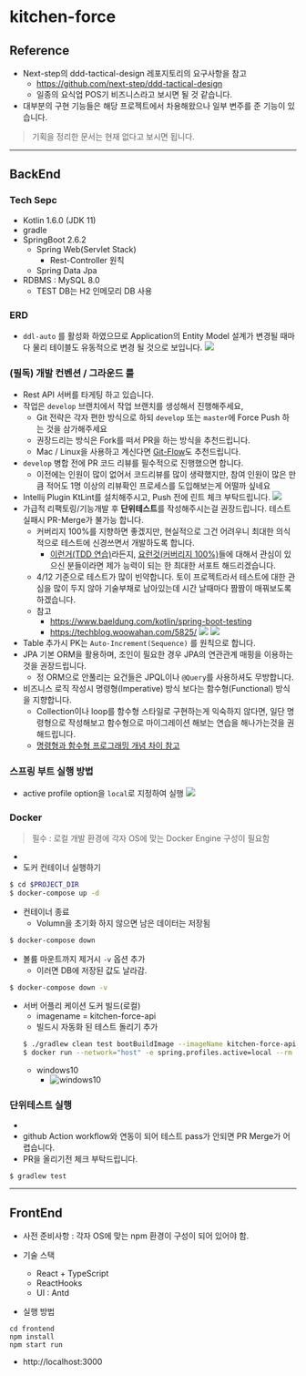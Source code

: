 # kitchen-force

## Reference
* Next-step의 ddd-tactical-design 레포지토리의 요구사항을 참고 
  * https://github.com/next-step/ddd-tactical-design
  * 일종의 요식업 POS기 비즈니스라고 보시면 될 것 같습니다.
* 대부분의 구현 기능들은 해당 프로젝트에서 차용해왔으나 일부 변주를 준 기능이 있습니다.
> 기획을 정리한 문서는 현재 없다고 보시면 됩니다.
---

## BackEnd 

### Tech Sepc
* Kotlin 1.6.0 (JDK 11)
* gradle 
* SpringBoot 2.6.2
  * Spring Web(Servlet Stack)
    * Rest-Controller 원칙
  * Spring Data Jpa
* RDBMS : MySQL 8.0
  * TEST DB는 H2 인메모리 DB 사용

### ERD
* ```ddl-auto``` 를 활성화 하였으므로 Application의 Entity Model 설계가 변경될 때마다 물리 테이블도 유동적으로 변경 될 것으로 보입니다.
![](./image/erd-ver-0.0.1.png)

### (필독) 개발 컨벤션 / 그라운드 룰
* Rest API 서버를 타게팅 하고 있습니다. 
* 작업은 ```develop``` 브랜치에서 작업 브랜치를 생성해서 진행해주세요,
  * Git 전략은 각자 편한 방식으로 하되 ```develop``` 또는 ```master```에 Force Push 하는 것을 삼가해주세요
  * 권장드리는 방식은 Fork를 떠서 PR을 하는 방식을 추천드립니다.
  * Mac / Linux을 사용하고 계신다면 [Git-Flow](https://techblog.woowahan.com/2553/)도 추천드립니다.
* ```develop``` 병합 전에 PR 코드 리뷰를 필수적으로 진행했으면 합니다.
  * 이전에는 인원이 많이 없어서 코드리뷰를 많이 생략했지만, 참여 인원이 많은 만큼 적어도 1명 이상의 리뷰확인 프로세스를 도입해보는게 어떨까 싶네요
* Intellij Plugin KtLint를 설치해주시고, Push 전에 린트 체크 부탁드립니다.
![](./image/ktlint.png)
* 가급적 리팩토링/기능개발 후 **단위테스트**를 작성해주시는걸 권장드립니다. 테스트실패시 PR-Merge가 불가능 합니다.
  * 커버리지 100%를 지향하면 좋겠지만, 현실적으로 그건 어려우니 최대한 의식적으로 테스트에 신경쓰면서 개발하도록 합니다.
    * [이런거(TDD 연습)](https://www.youtube.com/watch?v=cVxqrGHxutU)라든지, [요런것(커버리지 100%)](https://www.youtube.com/watch?v=jdlBu2vFv58)들에 대해서 관심이 있으신 분들이라면 제가 능력이 되는 한 최대한 서포트 해드리겠습니다.
  * 4/12 기준으로 테스트가 많이 빈약합니다. 토이 프로젝트라서 테스트에 대한 관심을 많이 두지 않아 기술부채로 남아있는데 시간 날때마다 짬짬이 매꿔보도록 하겠습니다.
  * 참고
    * https://www.baeldung.com/kotlin/spring-boot-testing
    * https://techblog.woowahan.com/5825/
![](./image/github-action-test-break-1.png)
![](./image/github-action-test-break-2.png)
* Table 추가시 PK는 `Auto-Increment(Sequence)` 를 원칙으로 합니다.
* JPA 기본 ORM을 활용하며, 조인이 필요한 경우 JPA의 연관관계 매핑을 이용하는 것을 권장드립니다.
  * 정 ORM으로 안풀리는 요건들은 JPQL이나 ```@Query```를 사용하셔도 무방합니다.
* 비즈니스 로직 작성시 명령형(Imperative) 방식 보다는 함수형(Functional) 방식을 지향합니다.
  * Collection이나 loop를 함수형 스타일로 구현하는게 익숙하지 않다면, 일단 명령형으로 작성해보고 함수형으로 마이그레이션 해보는 연습을 해나가는것을 권해드립니다.  
  * [명령형과 함수형 프로그래밍 개념 차이 참고](https://velog.io/@kyusung/%ED%95%A8%EC%88%98%ED%98%95-%ED%94%84%EB%A1%9C%EA%B7%B8%EB%9E%98%EB%B0%8D-%EC%9A%94%EC%95%BD)

### 스프링 부트 실행 방법
* active profile option을 ```local```로 지정하여 실행
![](./image/intellij-run-configuration.png)

### Docker
> 필수 : 로컬 개발 환경에 각자 OS에 맞는 Docker Engine 구성이 필요함
* 
* 도커 컨테이너 실행하기
```bash
$ cd $PROJECT_DIR
$ docker-compose up -d
```

* 컨테이너 종료
    * Volumn을 초기화 하지 않으면 남은 데이터는 저장됨

```bash
$ docker-compose down
```
* 볼륨 마운트까지 제거시 ```-v``` 옵션 추가
    * 이러면 DB에 저장된 값도 날라감.

```bash
$ docker-compose down -v
```

* 서버 어플리 케이션 도커 빌드(로컬)
  * imagename = kitchen-force-api 
  * 빌드시 자동화 된 테스트 돌리기 추가
  ```bash
  $ ./gradlew clean test bootBuildImage --imageName kitchen-force-api
  $ docker run --network="host" -e spring.profiles.active=local --rm -p 8080:8080 kitchen-force-api
  ```
  * windows10
    * ![windows10](./image/win10-docker-run.jpg)


### 단위테스트 실행

* 
* github Action workflow와 연동이 되어 테스트 pass가 안되면 PR Merge가 어렵습니다.
* PR을 올리기전 체크 부탁드립니다.
```
$ gradlew test
```


---

## FrontEnd
* 사전 준비사항 : 각자 OS에 맞는 npm 환경이 구성이 되어 있어야 함.
* 기술 스택
  * React + TypeScript
  * ReactHooks
  * UI : Antd

* 실행 방법
```
cd frontend
npm install
npm start run
```
* http://localhost:3000